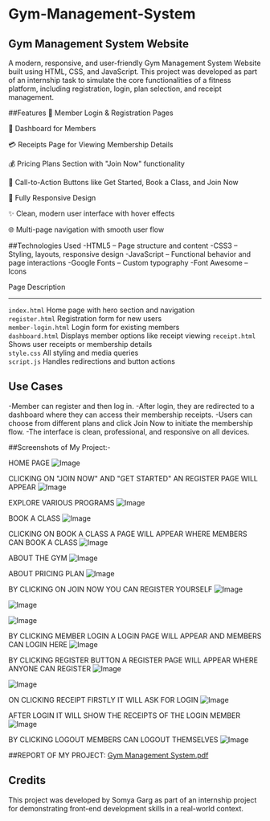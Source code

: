 # Gym-Management-System

## Gym Management System Website
A modern, responsive, and user-friendly Gym Management System Website built using HTML, CSS, and JavaScript. This project was developed as part of an internship task to simulate the core functionalities of a fitness platform, including registration, login, plan selection, and receipt management.

 ##Features
🔐 Member Login & Registration Pages

📄 Dashboard for Members

💳 Receipts Page for Viewing Membership Details

💰 Pricing Plans Section with "Join Now" functionality

🎯 Call-to-Action Buttons like Get Started, Book a Class, and Join Now

📱 Fully Responsive Design

✨ Clean, modern user interface with hover effects

🌐 Multi-page navigation with smooth user flow

##Technologies Used
-HTML5 – Page structure and content
-CSS3 – Styling, layouts, responsive design
-JavaScript – Functional behavior and page interactions
-Google Fonts – Custom typography
-Font Awesome – Icons 

 Page                   Description                                  
 -------------------- -------------------------------------------- 
 `index.html`          Home page with hero section and navigation   
 `register.html`       Registration form for new users              
 `member-login.html`   Login form for existing members              
 `dashboard.html`      Displays member options like receipt viewing 
 `receipt.html`        Shows user receipts or membership details    
 `style.css`           All styling and media queries                
 `script.js`           Handles redirections and button actions      


## Use Cases
-Member can register and then log in.
-After login, they are redirected to a dashboard where they can access their membership receipts.
-Users can choose from different plans and click Join Now to initiate the membership flow.
-The interface is clean, professional, and responsive on all devices.

##Screenshots of My Project:-

HOME PAGE 
![Image](https://github.com/user-attachments/assets/c090a2b1-1d55-47fb-a19d-a1ce949e4927)

CLICKING ON "JOIN NOW" AND "GET STARTED" AN REGISTER PAGE WILL APPEAR
![Image](https://github.com/user-attachments/assets/e6116687-a6f5-43b4-94f6-742f6574e5eb)

EXPLORE VARIOUS PROGRAMS
![Image](https://github.com/user-attachments/assets/c7d7e34f-165c-492b-accf-8f9abf5edd8e)

BOOK A CLASS
![Image](https://github.com/user-attachments/assets/3296a6ba-619c-4fc2-8966-969a13928359)

CLICKING ON BOOK A CLASS A PAGE WILL APPEAR WHERE MEMBERS CAN BOOK A CLASS
![Image](https://github.com/user-attachments/assets/b2d72fac-164b-4fe1-93e3-077e96774cfc)

ABOUT THE GYM
![Image](https://github.com/user-attachments/assets/2694d024-249d-48f9-9fde-523b9865ad96)

ABOUT PRICING PLAN 
![Image](https://github.com/user-attachments/assets/664b13cc-a438-45ae-b53e-f66c6caceac6)

BY CLICKING ON JOIN NOW YOU CAN REGISTER YOURSELF
![Image](https://github.com/user-attachments/assets/a6670c68-81ad-4028-a541-4a4ac5e20830)

![Image](https://github.com/user-attachments/assets/9c63fd3d-9003-49cc-b571-403804d24796)

![Image](https://github.com/user-attachments/assets/c4568118-d618-48c1-aef5-51996fb36210)

BY CLICKING MEMBER LOGIN A LOGIN PAGE WILL APPEAR AND MEMBERS CAN LOGIN HERE
![Image](https://github.com/user-attachments/assets/4392820f-930e-48b3-aab3-7ca89bba5c86)

BY CLICKING REGISTER BUTTON A REGISTER PAGE WILL APPEAR WHERE ANYONE CAN REGISTER
![Image](https://github.com/user-attachments/assets/1d378a3f-1272-4ae5-b9d8-e3ffecc947a1)

![Image](https://github.com/user-attachments/assets/240aa4c7-1d07-4a17-b6cb-e8ef7fdc4318)

ON CLICKING RECEIPT FIRSTLY IT WILL ASK FOR LOGIN 
![Image](https://github.com/user-attachments/assets/806e84a4-0328-4a7d-891b-faadd18569e7)

AFTER LOGIN IT WILL SHOW THE RECEIPTS OF THE LOGIN MEMBER
![Image](https://github.com/user-attachments/assets/f2eeda46-6c2f-4f88-87c9-3eb2d0d8a5b3)

BY CLICKING LOGOUT MEMBERS CAN LOGOUT THEMSELVES
![Image](https://github.com/user-attachments/assets/0d99d60e-ac2c-4a5e-b4d4-c9c92a08897b)

##REPORT OF MY PROJECT:
[Gym Management System.pdf](https://github.com/user-attachments/files/20898156/Gym.Management.System.pdf)

## Credits
This project was developed by Somya Garg as part of an internship project for demonstrating front-end development skills in a real-world context.
